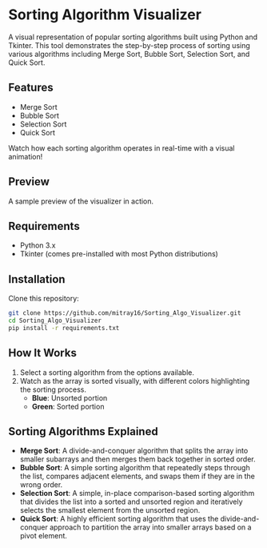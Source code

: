 # Sorting Algorithm Visualizer

A visual representation of popular sorting algorithms built using Python and Tkinter. This tool demonstrates the step-by-step process of sorting using various algorithms including Merge Sort, Bubble Sort, Selection Sort, and Quick Sort.

## Features
- Merge Sort
- Bubble Sort
- Selection Sort
- Quick Sort

Watch how each sorting algorithm operates in real-time with a visual animation!

## Preview

A sample preview of the visualizer in action.

## Requirements
- Python 3.x
- Tkinter (comes pre-installed with most Python distributions)

## Installation

Clone this repository:
```bash
git clone https://github.com/mitray16/Sorting_Algo_Visualizer.git
cd Sorting_Algo_Visualizer
pip install -r requirements.txt
```

## How It Works
1. Select a sorting algorithm from the options available.
2. Watch as the array is sorted visually, with different colors highlighting the sorting process.
   - **Blue**: Unsorted portion
   - **Green**: Sorted portion

## Sorting Algorithms Explained

- **Merge Sort**: A divide-and-conquer algorithm that splits the array into smaller subarrays and then merges them back together in sorted order.
- **Bubble Sort**: A simple sorting algorithm that repeatedly steps through the list, compares adjacent elements, and swaps them if they are in the wrong order.
- **Selection Sort**: A simple, in-place comparison-based sorting algorithm that divides the list into a sorted and unsorted region and iteratively selects the smallest element from the unsorted region.
- **Quick Sort**: A highly efficient sorting algorithm that uses the divide-and-conquer approach to partition the array into smaller arrays based on a pivot element.

